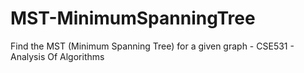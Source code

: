 # MST-MinimumSpanningTree
Find the MST (Minimum Spanning Tree) for a given graph - CSE531 - Analysis Of Algorithms
